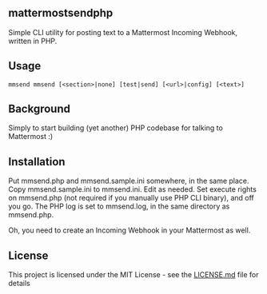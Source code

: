 ## mattermostsendphp
Simple CLI utility for posting text to a Mattermost Incoming Webhook, written in PHP.

## Usage

`mmsend mmsend [<section>|none] [test|send] [<url>|config] [<text>]`

## Background

Simply to start building (yet another) PHP codebase for talking to Mattermost :)

## Installation

Put mmsend.php and mmsend.sample.ini somewhere, in the same place. Copy mmsend.sample.ini to mmsend.ini. Edit as needed. Set execute rights on mmsend.php (not required if you manually use PHP CLI binary), and off you go. The PHP log is set to mmsend.log, in the same directory as mmsend.php.

Oh, you need to create an Incoming Webhook in your Mattermost as well.

## License

This project is licensed under the MIT License - see the [LICENSE.md](LICENSE.md) file for details
